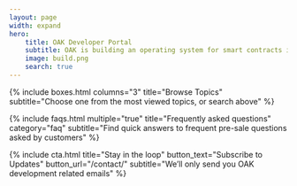 ```yaml
---
layout: page
width: expand
hero:
    title: OAK Developer Portal
    subtitle: OAK is building an operating system for smart contracts in Polkadot ecosystem that provides both consumers and developers with unparalleled experience including scalability, efficiency and feasibility.
    image: build.png
    search: true
---
```


{% include boxes.html columns="3" title="Browse Topics" subtitle="Choose one from the most viewed topics, or search above" %}

<!-- {% include featured.html tag="featured" title="Popular Articles" subtitle="Selected featured articles to get you started fast in Jekyll" %} -->

<!-- {% include videos.html columns="2" title="Video Tutorials" subtitle="Watch screencasts to get you started fast with Jekyll" %} -->

{% include faqs.html multiple="true" title="Frequently asked questions" category="faq" subtitle="Find quick answers to frequent pre-sale questions asked by customers" %}

<!-- {% include team.html authors="evan, john, sara, alex, tom, daniel" title="We are here to help" subtitle="Our team is just an email away ready to answer your questions" %} -->

{% include cta.html title="Stay in the loop" button_text="Subscribe to Updates" button_url="/contact/" subtitle="We’ll only send you OAK development related emails" %}


